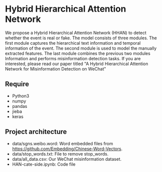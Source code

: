 # Hybrid Hierarchical Attention Network 

We propose a Hybrid Hierarchical Attention Network (HHAN) to detect whether the event is real or fake. The model consists of three modules. The first module captures the hierarchical text information and temporal information of the event. The second module is used to model the manually extracted features. The last module combines the previous two modules Information and performs misinformation detection tasks. If you are interested, please read our paper titled "A Hybrid Hierarchical Attention Network for Misinformation Detection on WeChat"


## Require

- Python3
- numpy
- pandas
- jieba
- keras


## Project architecture

- data/sgns.weibo.word: Word embedded files from https://github.com/Embedding/Chinese-Word-Vectors.
- data/stop_words.txt: File to remove stop_words.
- data/all_data.csv: Our WeChat misinformation dataset.
- HAN-cate-side.ipynb: Code file
